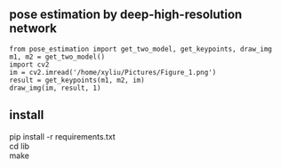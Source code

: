 ##  pose estimation by deep-high-resolution network
```  
from pose_estimation import get_two_model, get_keypoints, draw_img
m1, m2 = get_two_model()
import cv2
im = cv2.imread('/home/xyliu/Pictures/Figure_1.png')
result = get_keypoints(m1, m2, im)
draw_img(im, result, 1)
```  

## install  
pip install -r requirements.txt  
cd lib  
make   

